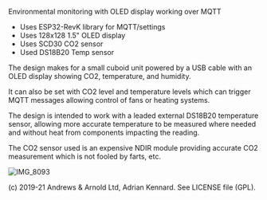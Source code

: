 Environmental monitoring with OLED display working over MQTT

* Uses ESP32-RevK library for MQTT/settings
* Uses 128x128 1.5" OLED display
* Uses SCD30 CO2 sensor
* Used DS18B20 Temp sensor

The design makes for a small cuboid unit powered by a USB cable with
an OLED display showing CO2, temperature, and humidity.

It can also be set with CO2 level and temperature levels which can trigger
MQTT messages allowing control of fans or heating systems.

The design is intended to work with a leaded external DS18B20 temperature
sensor, allowing more accurate temperature to be measured where needed and
without heat from components impacting the reading.

The CO2 sensor used is an expensive NDIR module providing accurate CO2
measurement which is not fooled by farts, etc.

![IMG_8093](https://user-images.githubusercontent.com/996983/114298107-a1878e00-9aac-11eb-95fa-5be9127406a7.jpg)

(c) 2019-21 Andrews & Arnold Ltd, Adrian Kennard. See LICENSE file (GPL).
